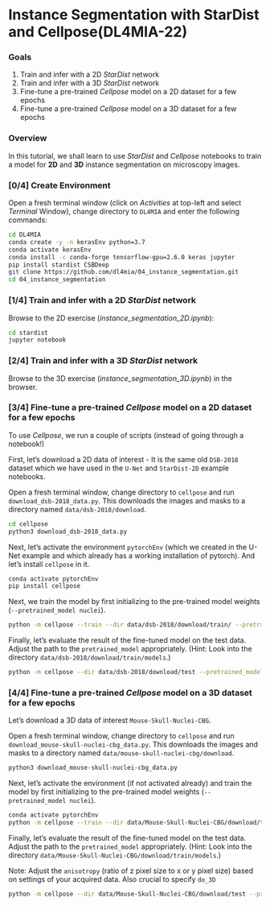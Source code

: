 # Instance Segmentation with StarDist and Cellpose(DL4MIA-22)

### Goals

1. Train and infer with a 2D *StarDist* network
2. Train and infer with a 3D *StarDist* network
3. Fine-tune a pre-trained *Cellpose* model on a 2D dataset for a few epochs
4. Fine-tune a pre-trained *Cellpose* model on a 3D dataset for a few epochs

### Overview

In this tutorial, we shall learn to use *StarDist* and *Cellpose* notebooks to train a model for **2D** and **3D** instance segmentation on microscopy images.

### [0/4] Create Environment

Open a fresh terminal window (click on *Activities* at top-left and select *Terminal* Window), change directory to `DL4MIA` and enter the following commands:

```bash
cd DL4MIA
conda create -y -n kerasEnv python=3.7
conda activate kerasEnv
conda install -c conda-forge tensorflow-gpu=2.6.0 keras jupyter
pip install stardist CSBDeep
git clone https://github.com/dl4mia/04_instance_segmentation.git
cd 04_instance_segmentation
```

### [1/4] Train and infer with a 2D *StarDist* network

Browse to the 2D exercise (*instance_segmentation_2D.ipynb*):

```bash
cd stardist
jupyter notebook
```

### [2/4] Train and infer with a 3D *StarDist* network

Browse to the 3D exercise (*instance_segmentation_3D.ipynb*) in the browser.

### [3/4] Fine-tune a pre-trained *Cellpose* model on a 2D dataset for a few epochs

To use *Cellpose*, we run a couple of scripts (instead of going through a notebook!)

First, let’s download a 2D data of interest - It is the same old `DSB-2018` dataset which we have used in the `U-Net` and `StarDist-2D` example notebooks.

Open a fresh terminal window, change directory to `cellpose` and run `download_dsb-2018_data.py`. This downloads the images and masks to a directory named `data/dsb-2018/download`.

```bash
cd cellpose
python3 download_dsb-2018_data.py
```

Next, let’s activate the environment `pytorchEnv` (which we created in the U-Net example and which already has a working installation of pytorch). And let’s install `cellpose` in it.

```bash
conda activate pytorchEnv
pip install cellpose
```

Next, we train the model by first initializing to the pre-trained model weights (`--pretrained_model nuclei`).

```bash
python -m cellpose --train --dir data/dsb-2018/download/train/ --pretrained_model nuclei --n_epochs 10 --img_filter _im --mask_filter _ma --use_gpu --verbose
```

Finally, let’s evaluate the result of the fine-tuned model on the test data. Adjust the path to the `pretrained_model` appropriately. (Hint: Look into the directory `data/dsb-2018/download/train/models`.)

```bash
python -m cellpose --dir data/dsb-2018/download/test --pretrained_model data/dsb-2018/download/train/models/cellpose_residual_on_style_on_concatenation_off_train_2022_07_17_11_20_51.769254 --save_tif --use_gpu --verbose  --img_filter _im  --mask_filter _ma
```

### [4/4] Fine-tune a pre-trained *Cellpose* model on a 3D dataset for a few epochs

Let’s download a 3D data of interest `Mouse-Skull-Nuclei-CBG`.

Open a fresh terminal window, change directory to `cellpose` and run `download_mouse-skull-nuclei-cbg_data.py`. This downloads the images and masks to a directory named `data/mouse-skull-nuclei-cbg/download`.

```bash
python3 download_mouse-skull-nuclei-cbg_data.py
```

Next, let’s activate the environment (if not activated already) and train the model by first initializing to the pre-trained model weights (`--pretrained_model nuclei`).

```bash
conda activate pytorchEnv
python -m cellpose --train --dir data/Mouse-Skull-Nuclei-CBG/download/train/ --pretrained_model nuclei --n_epochs 25 --img_filter _im --mask_filter _ma --use_gpu --verbose
```

Finally, let’s evaluate the result of the fine-tuned model on the test data. Adjust the path to the `pretrained_model` appropriately. (Hint: Look into the directory `data/Mouse-Skull-Nuclei-CBG/download/train/models`.)

Note: Adjust the `anisotropy` (ratio of z pixel size to x or y pixel size) based on settings of your acquired data. Also crucial to specify `do_3D`

```bash
python -m cellpose --dir data/Mouse-Skull-Nuclei-CBG/download/test --pretrained_model data/Mouse-Skull-Nuclei-CBG/download/train/models/cellpose_residual_on_style_on_concatenation_off_train_2022_07_17_13_22_14.311969 --save_tif --use_gpu --verbose  --img_filter _im  --mask_filter _ma --do_3D --anisotropy 2.7397
```